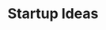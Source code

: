 ---
layout: english-category-page
title: "Startup Ideas"
category: startup
permalink: /english/categories/startup/
lang: en
---